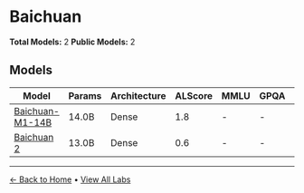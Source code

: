 # Baichuan

**Total Models:** 2
**Public Models:** 2

## Models

| Model | Params | Architecture | ALScore | MMLU | GPQA | Released | Status |
|-------|--------|--------------|---------|------|------|----------|--------|
| [Baichuan-M1-14B](../models/baichuan/baichuan-m1-14b.md) | 14.0B | Dense | 1.8 | - | - | Feb/2025 | 🟢 |
| [Baichuan 2](../models/baichuan/baichuan-2.md) | 13.0B | Dense | 0.6 | - | - | Sep/2023 | 🟢 |

---

[← Back to Home](../README.md) • [View All Labs](../labs/)
